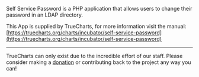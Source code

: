 Self Service Password is a PHP application that allows users to change their password in an LDAP directory.

This App is supplied by TrueCharts, for more information visit the manual: [https://truecharts.org/charts/incubator/self-service-password](https://truecharts.org/charts/incubator/self-service-password)

---

TrueCharts can only exist due to the incredible effort of our staff.
Please consider making a [donation](https://truecharts.org/about/sponsor) or contributing back to the project any way you can!
